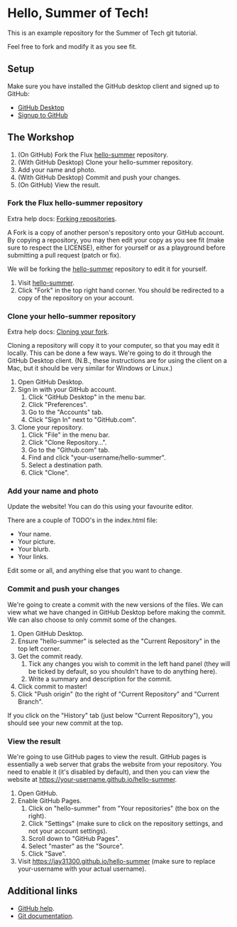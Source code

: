 # Hello, Summer of Tech!

This is an example repository for the Summer of Tech git tutorial.

Feel free to fork and modify it as you see fit.

## Setup

Make sure you have installed the GitHub desktop client and signed up to GitHub:

* [GitHub Desktop](https://desktop.github.com/ "GitHub Desktop")
* [Signup to GitHub](https://github.com/join "Signup to GitHub")

## The Workshop

1. (On GitHub) Fork the Flux [hello-summer](https://github.com/fluxfederation/hello-summer "hello-summer") repository.
2. (With GitHub Desktop) Clone your hello-summer repository.
3. Add your name and photo.
4. (With GitHub Desktop) Commit and push your changes.
5. (On GitHub) View the result.

### Fork the Flux hello-summer repository

Extra help docs: [Forking repositories](https://guides.github.com/activities/forking/ "Forking repositories").

A Fork is a copy of another person's repository onto your GitHub account.
By copying a repository, you may then edit your copy as you see fit (make sure to respect the LICENSE), either for yourself or as a playground before submitting a pull request (patch or fix).

We will be forking the [hello-summer](https://github.com/fluxfederation/hello-summer "hello-summer") repository to edit it for yourself.

1. Visit [hello-summer](https://github.com/fluxfederation/hello-summer "hello-summer").
2. Click "Fork" in the top right hand corner. You should be redirected to a copy of the repository
   on your account.

### Clone your hello-summer repository

Extra help docs: [Cloning your fork](https://guides.github.com/activities/forking/#clone "Cloning your fork").

Cloning a repository will copy it to your computer, so that you may edit it locally.
This can be done a few ways. We're going to do it through the GitHub Desktop client.
(N.B., these instructions are for using the client on a Mac, but it should be very similar for Windows or Linux.)

1. Open GitHub Desktop.
2. Sign in with your GitHub account.
    1. Click "GitHub Desktop" in the menu bar.
    2. Click "Preferences".
    3. Go to the "Accounts" tab.
    4. Click "Sign In" next to "GitHub.com".
3. Clone your repository.
    1. Click "File" in the menu bar.
    2. Click "Clone Repository...".
    3. Go to the "Github.com" tab.
    4. Find and click "your-username/hello-summer".
    5. Select a destination path.
    6. Click "Clone".

### Add your name and photo

Update the website! You can do this using your favourite editor.

There are a couple of TODO's in the index.html file:
* Your name.
* Your picture.
* Your blurb.
* Your links.

Edit some or all, and anything else that you want to change.

### Commit and push your changes

We're going to create a commit with the new versions of the files.
We can view what we have changed in GitHub Desktop before making the commit.
We can also choose to only commit some of the changes.

1. Open GitHub Desktop.
2. Ensure "hello-summer" is selected as the "Current Repository" in the top left corner.
3. Get the commit ready.
    1. Tick any changes you wish to commit in the left hand panel (they will be ticked by default,
       so you shouldn't have to do anything here).
    2. Write a summary and description for the commit.
4. Click commit to master!
5. Click "Push origin" (to the right of "Current Repository" and "Current Branch".

If you click on the "History" tab (just below "Current Repository"), you should see your new commit
at the top.

### View the result

We're going to use GitHub pages to view the result.
GitHub pages is essentially a web server that grabs the website from your repository.
You need to enable it (it's disabled by default), and then you can view the website at https://your-username.github.io/hello-summer.

1. Open GitHub.
2. Enable GitHub Pages.
    1. Click on "hello-summer" from "Your repositories" (the box on the right).
    2. Click "Settings" (make sure to click on the repository settings, and not your account settings).
    3. Scroll down to "GitHub Pages".
    4. Select "master" as the "Source".
    5. Click "Save".
3. Visit https://jay31300.github.io/hello-summer (make sure to replace your-username with your
   actual username).

## Additional links

* [GitHub help](https://help.github.com/ "GitHub help").
* [Git documentation](https://git-scm.com/doc "Git documentation").
